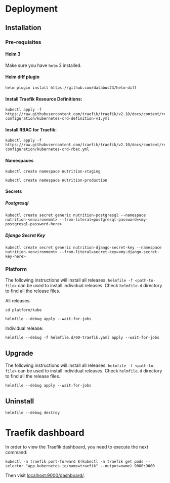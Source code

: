 # Deployment

## Installation

### Pre-requisites

#### Helm 3

Make sure you have `helm` 3 installed.

#### Helm diff plugin

    helm plugin install https://github.com/databus23/helm-diff

#### Install Traefik Resource Definitions:

    kubectl apply -f https://raw.githubusercontent.com/traefik/traefik/v2.10/docs/content/reference/dynamic-configuration/kubernetes-crd-definition-v1.yml

#### Install RBAC for Traefik:

    kubectl apply -f https://raw.githubusercontent.com/traefik/traefik/v2.10/docs/content/reference/dynamic-configuration/kubernetes-crd-rbac.yml

#### Namespaces

    kubectl create namespace nutrition-staging

    kubectl create namespace nutrition-production

#### Secrets

##### Postgresql

    kubectl create secret generic nutrition-postgresql --namespace nutrition-<environemnt> --from-literal=postgresql-password=<my-postgresql-password-here>

##### Django Secret Key

    kubectl create secret generic nutrition-django-secret-key --namespace nutrition-<environment> --from-literal=secret-key=<my-django-secret-key-here>

### Platform

The following instructions will install all releases.
`helmfile -f <path-to-file>` can be used to install individual releases. Check
`helmfile.d` directory to find all the release files.

All releases:

    cd platform/kube

    helmfile --debug apply --wait-for-jobs

Individual release:

    helmfile --debug -f helmfile.d/00-traefik.yaml apply --wait-for-jobs

## Upgrade

The following instructions will install all releases.
`helmfile -f <path-to-file>` can be used to install individual releases. Check
`helmfile.d` directory to find all the release files.

    helmfile --debug apply --wait-for-jobs

## Uninstall

    helmfile --debug destroy


# Traefik dashboard

In order to view the Traefik dashboard, you need to execute the next command:

    kubectl -n traefik port-forward $(kubectl -n traefik get pods --selector "app.kubernetes.io/name=traefik" --output=name) 9000:9000

Then visit [localhost:9000/dashboard/](localhost:9000/dashboard/).

